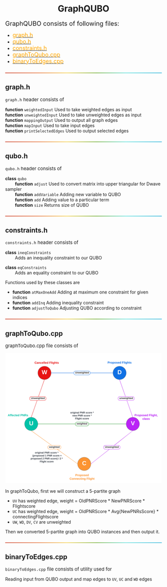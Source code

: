 <h1 align = "center"> GraphQUBO </h1>
<span style="font-size: 20px; "> GraphQUBO consists of following files: </span>

- [<span style="font-size: 18px; color: orange"> graph.h </span>](./graph.h)
- [<span style="font-size: 18px; color: orange"> qubo.h </span>](./qubo.h)
- [<span style="font-size: 18px; color: orange"> constraints.h </span>](./constraints.h)
- [<span style="font-size: 18px; color: orange"> graphToQubo.cpp </span>](./graphToQubo.cpp)
- [<span style="font-size: 18px; color: orange"> binaryToEdges.cpp </span>](./binaryToEdges.cpp)

![-----------------------------------------------------](../Images/rainbow.png)

<h2 align = "left"> graph.h </h2>

<span style="font-size: 15px;"> `graph.h` header consists of </span> 

<strong>function</strong> `weightedInput` Used to take weighted edges as input<br>
<strong>function</strong> `unweightedInput` Used to take unweighted edges as input<br>
<strong>function</strong> `mappingOutput` Used to output all graph edges<br>
<strong>function</strong> `mapInput` Used to take input edges<br>
<strong>function</strong> `printSelectedEdges` Used to output selected edges<br>

![-----------------------------------------------------](../Images/rainbow.png)

<h2 align = "left"> qubo.h </h2>

<span style="font-size: 15px;"> `qubo.h` header consists of </span> 

<strong>class</strong> `qubo`<br>
&nbsp; &nbsp; &nbsp; &nbsp; <strong>function</strong> `adjust` Used to convert matrix into upper triangular for Dwave sampler<br>
&nbsp; &nbsp; &nbsp; &nbsp; <strong>function</strong> `addVariable` Adding new variable to QUBO<br>
&nbsp; &nbsp; &nbsp; &nbsp; <strong>function</strong> `add` Adding value to a particular term<br>
&nbsp; &nbsp; &nbsp; &nbsp; <strong>function</strong> `size` Returns size of QUBO<br>

![-----------------------------------------------------](../Images/rainbow.png)

<h2 align = "left"> constraints.h </h2>

<span style="font-size: 15px;"> `constraints.h` header consists of </span> 

<strong>class</strong> `ineqConstraints` <br>
&nbsp; &nbsp; &nbsp; &nbsp; Adds an inequality constraint to our QUBO<br>

<strong>class</strong> `eqConstraints` <br>
&nbsp; &nbsp; &nbsp; &nbsp; Adds an equality constraint to our QUBO<br>

Functions used by these classes are<br>
- <strong>function</strong> `atMaxOneAdd` Adding at maximum one constraint for given indices<br>
- <strong>function</strong> `addInq` Adding inequality constraint<br>
- <strong>function</strong> `adjustToQubo` Adjusting QUBO according to constraint<br>

![-----------------------------------------------------](../Images/rainbow.png)

<h2 align = "left"> graphToQubo.cpp </h2>
<span style="font-size: 15px;"> graphToQubo.cpp file consists of </span> 

![5-partite graph](../Images/pentagraph.png)

In graphToQubo, first we will construct a 5-partite graph<br>

- `UV` has weighted edge, weight = OldPNRScore * NewPNRScore * Flightscore<br>
- `UC` has weighted edge, weight = OldPNRScore * Avg{NewPNRsScore} * connectingFlightscore<br>
- `UW`, `WD`, `DV`, `CV` are unweighted<br>

Then we converted 5-partite graph into QUBO instances and then output it.<br>

![-----------------------------------------------------](../Images/rainbow.png)

<h2 align = "left"> binaryToEdges.cpp </h2>

<span style="font-size: 15px;"> `binaryToEdges.cpp` file consists of utility used for </span> 

Reading input from QUBO output and map edges to `UV`, `UC` and `WD` edges<br>












